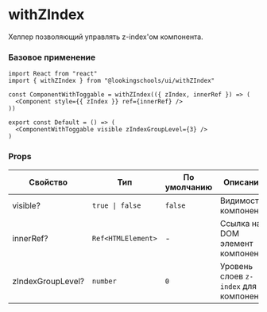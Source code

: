 # withZIndex

Хелпер позволяющий управлять z-index'ом компонента.

### Базовое применение

```tsx
import React from "react"
import { withZIndex } from "@lookingschools/ui/withZIndex"

const ComponentWithToggable = withZIndex(({ zIndex, innerRef }) => (
  <Component style={{ zIndex }} ref={innerRef} />
))

export const Default = () => (
  <ComponentWithToggable visible zIndexGroupLevel={3} />
)
```

### Props

<!-- props:start -->

| Свойство          | Тип                | По умолчанию | Описание                              |
| ----------------- | ------------------ | ------------ | ------------------------------------- |
| visible?          | `true \| false`    | `false`      | Видимость компонента                  |
| innerRef?         | `Ref<HTMLElement>` | -            | Ссылка на DOM элемент компонента      |
| zIndexGroupLevel? | `number`           | `0`          | Уровень слоев `z-index` для компонент |

<!-- props:end -->
